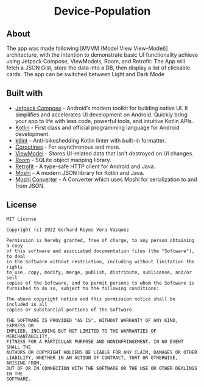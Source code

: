 <h1 align="center"> Device-Population</h1>

## About
The app was made following [MVVM (Model View View-Model)] architecture, with the intention to demonstrate basic UI functionality achieve using Jetpack Compose, ViewModels, Room, and Retrofit: The App will fetch a JSON Gist, store the data into a DB, then display a list of clickable cards. The app can be switched between Light and Dark Mode

## Built with
- [Jetpack Compose](https://developer.android.com/jetpack/compose) - Android’s modern toolkit for building native UI. It simplifies and accelerates UI development on Android. Quickly bring your app to life with less code, powerful tools, and intuitive Kotlin APIs..
- [Kotlin](https://kotlinlang.org/) - First class and official programming language for Android development.
- [ktlint](https://ktlint.github.io/) - Anti-bikeshedding Kotlin linter with built-in formatter.
- [Coroutines](https://kotlinlang.org/docs/reference/coroutines-overview.html) - For asynchronous and more.
- [ViewModel](https://developer.android.com/topic/libraries/architecture/viewmodel) - Stores UI-related data that isn't destroyed on UI changes. 
- [Room](https://developer.android.com/topic/libraries/architecture/room) - SQLite object mapping library.
- [Retrofit](https://square.github.io/retrofit/) - A type-safe HTTP client for Android and Java.
- [Moshi](https://github.com/square/moshi) - A modern JSON library for Kotlin and Java.
- [Moshi Converter](https://github.com/square/retrofit/tree/master/retrofit-converters/moshi) - A Converter which uses Moshi for serialization to and from JSON.

## License
```
MIT License

Copyright (c) 2022 Gerhard Reyes Vera Vazquez

Permission is hereby granted, free of charge, to any person obtaining a copy
of this software and associated documentation files (the "Software"), to deal
in the Software without restriction, including without limitation the rights
to use, copy, modify, merge, publish, distribute, sublicense, and/or sell
copies of the Software, and to permit persons to whom the Software is
furnished to do so, subject to the following conditions:

The above copyright notice and this permission notice shall be included in all
copies or substantial portions of the Software.

THE SOFTWARE IS PROVIDED "AS IS", WITHOUT WARRANTY OF ANY KIND, EXPRESS OR
IMPLIED, INCLUDING BUT NOT LIMITED TO THE WARRANTIES OF MERCHANTABILITY,
FITNESS FOR A PARTICULAR PURPOSE AND NONINFRINGEMENT. IN NO EVENT SHALL THE
AUTHORS OR COPYRIGHT HOLDERS BE LIABLE FOR ANY CLAIM, DAMAGES OR OTHER
LIABILITY, WHETHER IN AN ACTION OF CONTRACT, TORT OR OTHERWISE, ARISING FROM,
OUT OF OR IN CONNECTION WITH THE SOFTWARE OR THE USE OR OTHER DEALINGS IN THE
SOFTWARE.
```

